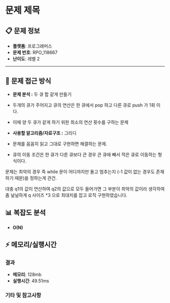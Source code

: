 
# 문제 제목

## 📋 문제 정보
- **플랫폼**: 프로그래머스
- **문제 번호**: RPO_118667
- **난이도**: 레벨 2

---

## 🎯 문제 접근 방식

- **문제 분석 :**
두 큐 합 같게 만들기

- 두개의 큐가 주어지고 큐의 연산은 한 큐에서 pop 하고 다른 큐로 push 가 1회 이다.
- 이때 양 두 큐가 같게 하기 위한 최소의 연산 횟수를 구하는 문제
 



- **사용할 알고리즘/자료구조 :**
그리디
- 문제를 꼼꼼히 읽고 그대로 구현하면 해결하는 문제.
- 큐의 이동 조건은 한 큐가 다른 큐보다 큰 경우 큰 큐에 빼서 적은 큐로 이동하는 형식이다.

문제는 최악의 경우 즉 while 문이 어디까지만 돌고 멈추는지 (-1 값이 없는 경우도 존재하기 때문)을 정하는게 관건.

대충 q1의 값이 연산하여 q2의 값으로 모두 들어가면 그 부분이 최악의 값이라 생각하여 좀 널널하게 q 사이즈 *3 으로 최대치를 잡고 로직 구현하였습니다.





## 📊 복잡도 분석

- **O(N)**

## ⚡ 메모리/실행시간

### 결과
- **메모리**: 128mb
- **실행시간**: 49.51ms

### 기타 및 참고사항